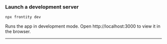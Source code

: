 
### Launch a development server
```
npx frontity dev
```
Runs the app in development mode. Open http://localhost:3000 to view it in the browser.

---


